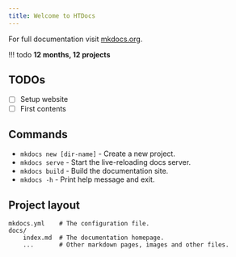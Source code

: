```yaml
---
title: Welcome to HTDocs
---
```


For full documentation visit [mkdocs.org](https://www.mkdocs.org).


!!! todo
    **12 months, 12 projects**


## TODOs

- [ ] Setup website
- [ ] First contents

## Commands

<script src="https://gist.github.com/sbusso/28a627e2722063c9ae20f09e5b64d2ff.js"></script>

* `mkdocs new [dir-name]` - Create a new project.
* `mkdocs serve` - Start the live-reloading docs server.
* `mkdocs build` - Build the documentation site.
* `mkdocs -h` - Print help message and exit.

## Project layout

    mkdocs.yml    # The configuration file.
    docs/
        index.md  # The documentation homepage.
        ...       # Other markdown pages, images and other files.
